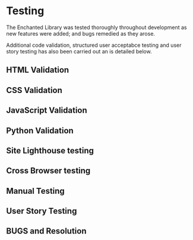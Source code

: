 # Testing

The Enchanted Library was tested thoroughly throughout development as new features were added; and bugs remedied as they arose.

Additional code validation, structured user acceptabce testing and user story testing has also been carried out an is detailed below.

## HTML Validation 
## CSS Validation 
## JavaScript Validation 
## Python Validation 
## Site Lighthouse testing
## Cross Browser testing 
## Manual Testing 
## User Story Testing
## BUGS and Resolution 
